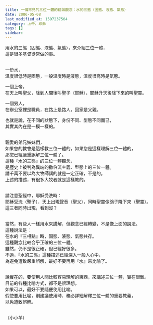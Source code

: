 ```yaml
---
title: 一個常見的三位一體的錯誤觀念：水的三態（固態、液態、氣態）
date: 2006-05-08
last_modified_at: 1597237504
category: 上帝、耶穌
tags: []
sidebar: 
---
```


<p>用水的三態（固態、液態、氣態），來介紹三位一體，<br/>
這是很多基督徒常做的事。</p>
<p><br/>
一份水，<br/>
溫度很低時是固態，一般溫度時是液態，溫度很高時是氣態。</p>
<p>一個上帝，<br/>
在天上叫聖父，降到人間後叫聖子（耶穌），耶穌升天後降下來的叫聖靈。</p>
<p>一個男人，<br/>
在辦公室裡是職員，在路上是路人，回家是父親。</p>
<p>也就是說，在不同的狀態下，身份不同、型態不同而已，<br/>
其實其內在是一模一樣的。</p>
<p><br/>
親愛的弟兄姊妹們，<br/>
如果您的教會是這樣教三位一體的，如果您是這樣理解三位一體的，<br/>
那您已經嚴重誤解三位一體了。<br/>
這種『水的三態』的三位一體觀念，<br/>
是歷史上被判為異端的撒伯流主義、型態上的三位一體。<br/>
請千萬不要以為大牧師講的就是一定正確，不是的。<br/>
上述的描述，有很多大牧者就是這樣教的。</p>
<p><br/>
請注意聖經中，耶穌受洗時：<br/>
耶穌受洗（聖子），天上出現聲音（聖父），同時聖靈像鴿子降下來（聖靈）。<br/>
這三者同時出現，看到沒？</p>
<p><br/>
當然，有些人一樣用水來講解，但觀念已經轉變，不是像上面的說法。<br/>
這種說法是：<br/>
在水的『三相點』時，固態、液態、氣態共存。<br/>
這種觀念比較合乎正確的三位一體。<br/>
雖然，仍不是很正確，但已經好很多。<br/>
不過，『水的三態』這種描述已經深入一般人心中，<br/>
為避免遭致嚴重誤解，最好不要再用『水』來比喻了。</p>
<p><br/>
說實在的，要使用人間比較容易理解的東西，來講述三位一體，實在很難。<br/>
目前的各種比喻方式，都不是很理想。<br/>
如果可以，最好不要隨便使用比喻。<br/>
假使要用比喻，則建議使用時，務必詳細解釋三位一體的重要教義，<br/>
以免遭致誤解。</p>
<p><br/>
（小小羊）</p>
